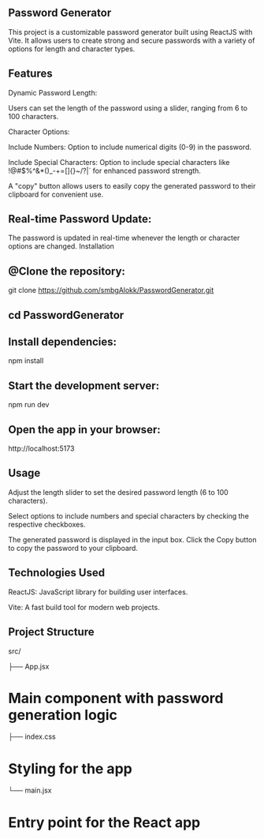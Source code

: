 ## Password Generator

This project is a customizable password generator built using ReactJS with Vite. It allows users to create strong and secure passwords with a variety of options for length and character types.

## Features

Dynamic Password Length:

Users can set the length of the password using a slider, ranging from 6 to 100 characters.

Character Options:

Include Numbers: Option to include numerical digits (0-9) in the password.

Include Special Characters: Option to include special characters like !@#$%^&*()_-+=[]{}~/?|` for enhanced password strength.


A "copy" button allows users to easily copy the generated password to their clipboard for convenient use.

## Real-time Password Update:

The password is updated in real-time whenever the length or character options are changed.
Installation

## @Clone the repository:

git clone https://github.com/smbgAlokk/PasswordGenerator.git

## cd PasswordGenerator
## Install dependencies:

npm install

## Start the development server:

npm run dev

## Open the app in your browser:

http://localhost:5173

## Usage

Adjust the length slider to set the desired password length (6 to 100 characters).

Select options to include numbers and special characters by checking the respective checkboxes.

The generated password is displayed in the input box. Click the Copy button to copy the password to your clipboard.

## Technologies Used

ReactJS: JavaScript library for building user interfaces.

Vite: A fast build tool for modern web projects.

## Project Structure

src/

├── App.jsx         

# Main component with password generation logic

├── index.css        

# Styling for the app

└── main.jsx         

# Entry point for the React app
